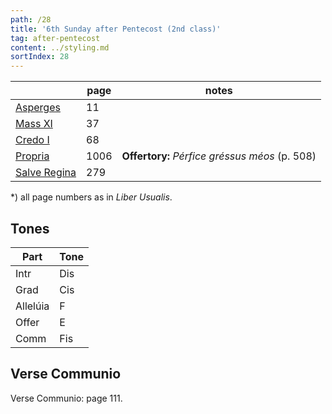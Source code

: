```yaml
---
path: /28
title: '6th Sunday after Pentecost (2nd class)'
tag: after-pentecost
content: ../styling.md
sortIndex: 28
---
```


|   | page | notes   |
|---|---|---|
| [Asperges](/pdf/asperges.pdf) | 11 ||
| [Mass XI](/pdf/xi.pdf) | 37 ||
| [Credo I](/pdf/credo-i.pdf) | 68 ||
| [Propria](/pdf/6th-sunday-after-pentecost.pdf)  | 1006 | **Offertory:** _Pérfice gréssus méos_ (p. 508) |
| [Salve Regina](/pdf/salve-regina.pdf)  | 279  ||

*) all page numbers as in _Liber Usualis_.

## Tones

| Part  | Tone |
|---|---|
| Intr | Dis |
| Grad | Cis |
| Allelúia | F |
| Offer | E |
| Comm | Fis |

## Verse Communio
Verse Communio: page 111.
